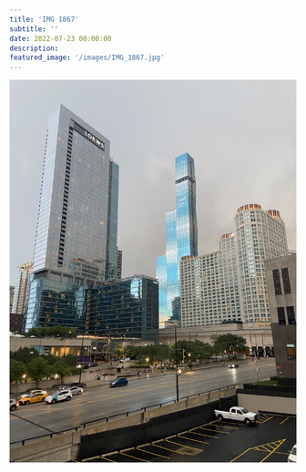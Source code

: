 ```yaml
---
title: 'IMG 1867'
subtitle: ''
date: 2022-07-23 00:00:00
description: 
featured_image: '/images/IMG_1867.jpg'
---
```


![](/images/IMG_1867.jpg)
